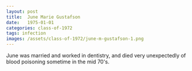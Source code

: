 ```yaml
---
layout: post
title:  June Marie Gustafson
date:   1975-01-01
categories: class-of-1972
tags: infection
images: /assets/class-of-1972/june-m-gustafson-1.png
---
```

June was married and worked in dentistry, and died very unexpectedly of blood poisoning sometime in the mid 70's.
